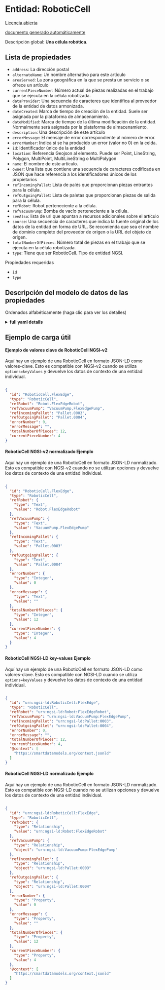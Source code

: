 Entidad: RoboticCell  
====================  
[Licencia abierta](https://github.com/smart-data-models//dataModel.RoboticIndustrialActivities/blob/master/RoboticCell/LICENSE.md)  
[documento generado automáticamente](https://docs.google.com/presentation/d/e/2PACX-1vTs-Ng5dIAwkg91oTTUdt8ua7woBXhPnwavZ0FxgR8BsAI_Ek3C5q97Nd94HS8KhP-r_quD4H0fgyt3/pub?start=false&loop=false&delayms=3000#slide=id.gb715ace035_0_60)  
Descripción global: **Una célula robótica.**  

## Lista de propiedades  

- `address`: La dirección postal  - `alternateName`: Un nombre alternativo para este artículo  - `areaServed`: La zona geográfica en la que se presta un servicio o se ofrece un artículo  - `currentPieceNumber`:  Número actual de piezas realizadas en el trabajo que se ejecuta en la célula robotizada.  - `dataProvider`: Una secuencia de caracteres que identifica al proveedor de la entidad de datos armonizada.  - `dateCreated`: Marca de tiempo de creación de la entidad. Suele ser asignada por la plataforma de almacenamiento.  - `dateModified`: Marca de tiempo de la última modificación de la entidad. Normalmente será asignada por la plataforma de almacenamiento.  - `description`: Una descripción de este artículo  - `errorMessage`: El mensaje de error correspondiente al número de error.  - `errorNumber`: Indica si se ha producido un error (valor no 0) en la celda.  - `id`: Identificador único de la entidad  - `location`: Referencia Geojson al elemento. Puede ser Point, LineString, Polygon, MultiPoint, MultiLineString o MultiPolygon  - `name`: El nombre de este artículo.  - `owner`: Una lista que contiene una secuencia de caracteres codificada en JSON que hace referencia a los identificadores únicos de los propietarios  - `refIncomingPallet`: Lista de palés que proporcionan piezas entrantes para la célula.  - `refOutgoingPallet`: Lista de paletas que proporcionan piezas de salida para la célula.  - `refRobot`: Robot perteneciente a la célula.  - `refVacuumPump`: Bomba de vacío perteneciente a la célula.  - `seeAlso`: lista de uri que apuntan a recursos adicionales sobre el artículo  - `source`: Una secuencia de caracteres que indica la fuente original de los datos de la entidad en forma de URL. Se recomienda que sea el nombre de dominio completo del proveedor de origen o la URL del objeto de origen.  - `totalNumberOfPieces`: Número total de piezas en el trabajo que se ejecuta en la célula robotizada.  - `type`: Tiene que ser RoboticCell. Tipo de entidad NGSI.    
Propiedades requeridas  
- `id`  - `type`  ## Descripción del modelo de datos de las propiedades  
Ordenados alfabéticamente (haga clic para ver los detalles)  
<details><summary><strong>full yaml details</strong></summary>    
```yaml  
RoboticCell:    
  description: 'A Robotic cell.'    
  properties:    
    address:    
      description: 'The mailing address'    
      properties:    
        addressCountry:    
          description: 'Property. The country. For example, Spain. Model:''https://schema.org/addressCountry'''    
          type: string    
        addressLocality:    
          description: 'Property. The locality in which the street address is, and which is in the region. Model:''https://schema.org/addressLocality'''    
          type: string    
        addressRegion:    
          description: 'Property. The region in which the locality is, and which is in the country. Model:''https://schema.org/addressRegion'''    
          type: string    
        postOfficeBoxNumber:    
          description: 'Property. The post office box number for PO box addresses. For example, 03578. Model:''https://schema.org/postOfficeBoxNumber'''    
          type: string    
        postalCode:    
          description: 'Property. The postal code. For example, 24004. Model:''https://schema.org/https://schema.org/postalCode'''    
          type: string    
        streetAddress:    
          description: 'Property. The street address. Model:''https://schema.org/streetAddress'''    
          type: string    
      type: object    
      x-ngsi:    
        model: https://schema.org/address    
        type: Property    
    alternateName:    
      description: 'An alternative name for this item'    
      type: string    
      x-ngsi:    
        type: Property    
    areaServed:    
      description: 'The geographic area where a service or offered item is provided'    
      type: string    
      x-ngsi:    
        model: https://schema.org/Text    
        type: Property    
    currentPieceNumber:    
      description: ' Current number of pieces done in the job executing on the robotic cell.'    
      type: integer    
      x-ngsi:    
        model: https://schema.org/Text    
        type: Property    
    dataProvider:    
      description: 'A sequence of characters identifying the provider of the harmonised data entity.'    
      type: string    
      x-ngsi:    
        type: Property    
    dateCreated:    
      description: 'Entity creation timestamp. This will usually be allocated by the storage platform.'    
      format: date-time    
      type: string    
      x-ngsi:    
        type: Property    
    dateModified:    
      description: 'Timestamp of the last modification of the entity. This will usually be allocated by the storage platform.'    
      format: date-time    
      type: string    
      x-ngsi:    
        type: Property    
    description:    
      description: 'A description of this item'    
      type: string    
      x-ngsi:    
        type: Property    
    errorMessage:    
      description: 'The error message corresponding to the error number.'    
      type: string    
      x-ngsi:    
        model: https://schema.org/Text    
        type: Property    
    errorNumber:    
      description: 'Indicates if there if an error (value not 0) occurred on the cell.'    
      type: integer    
      x-ngsi:    
        model: https://schema.org/Number    
        type: Property    
    id:    
      anyOf: &roboticcell_-_properties_-_owner_-_items_-_anyof    
        - description: 'Property. Identifier format of any NGSI entity'    
          maxLength: 256    
          minLength: 1    
          pattern: ^[\w\-\.\{\}\$\+\*\[\]`|~^@!,:\\]+$    
          type: string    
        - description: 'Property. Identifier format of any NGSI entity'    
          format: uri    
          type: string    
      description: 'Unique identifier of the entity'    
      x-ngsi:    
        type: Property    
    location:    
      description: 'Geojson reference to the item. It can be Point, LineString, Polygon, MultiPoint, MultiLineString or MultiPolygon'    
      oneOf:    
        - description: 'Geoproperty. Geojson reference to the item. Point'    
          properties:    
            bbox:    
              items:    
                type: number    
              minItems: 4    
              type: array    
            coordinates:    
              items:    
                type: number    
              minItems: 2    
              type: array    
            type:    
              enum:    
                - Point    
              type: string    
          required:    
            - type    
            - coordinates    
          title: 'GeoJSON Point'    
          type: object    
        - description: 'Geoproperty. Geojson reference to the item. LineString'    
          properties:    
            bbox:    
              items:    
                type: number    
              minItems: 4    
              type: array    
            coordinates:    
              items:    
                items:    
                  type: number    
                minItems: 2    
                type: array    
              minItems: 2    
              type: array    
            type:    
              enum:    
                - LineString    
              type: string    
          required:    
            - type    
            - coordinates    
          title: 'GeoJSON LineString'    
          type: object    
        - description: 'Geoproperty. Geojson reference to the item. Polygon'    
          properties:    
            bbox:    
              items:    
                type: number    
              minItems: 4    
              type: array    
            coordinates:    
              items:    
                items:    
                  items:    
                    type: number    
                  minItems: 2    
                  type: array    
                minItems: 4    
                type: array    
              type: array    
            type:    
              enum:    
                - Polygon    
              type: string    
          required:    
            - type    
            - coordinates    
          title: 'GeoJSON Polygon'    
          type: object    
        - description: 'Geoproperty. Geojson reference to the item. MultiPoint'    
          properties:    
            bbox:    
              items:    
                type: number    
              minItems: 4    
              type: array    
            coordinates:    
              items:    
                items:    
                  type: number    
                minItems: 2    
                type: array    
              type: array    
            type:    
              enum:    
                - MultiPoint    
              type: string    
          required:    
            - type    
            - coordinates    
          title: 'GeoJSON MultiPoint'    
          type: object    
        - description: 'Geoproperty. Geojson reference to the item. MultiLineString'    
          properties:    
            bbox:    
              items:    
                type: number    
              minItems: 4    
              type: array    
            coordinates:    
              items:    
                items:    
                  items:    
                    type: number    
                  minItems: 2    
                  type: array    
                minItems: 2    
                type: array    
              type: array    
            type:    
              enum:    
                - MultiLineString    
              type: string    
          required:    
            - type    
            - coordinates    
          title: 'GeoJSON MultiLineString'    
          type: object    
        - description: 'Geoproperty. Geojson reference to the item. MultiLineString'    
          properties:    
            bbox:    
              items:    
                type: number    
              minItems: 4    
              type: array    
            coordinates:    
              items:    
                items:    
                  items:    
                    items:    
                      type: number    
                    minItems: 2    
                    type: array    
                  minItems: 4    
                  type: array    
                type: array    
              type: array    
            type:    
              enum:    
                - MultiPolygon    
              type: string    
          required:    
            - type    
            - coordinates    
          title: 'GeoJSON MultiPolygon'    
          type: object    
      x-ngsi:    
        type: Geoproperty    
    name:    
      description: 'The name of this item.'    
      type: string    
      x-ngsi:    
        type: Property    
    owner:    
      description: 'A List containing a JSON encoded sequence of characters referencing the unique Ids of the owner(s)'    
      items:    
        anyOf: *roboticcell_-_properties_-_owner_-_items_-_anyof    
        description: 'Property. Unique identifier of the entity'    
      type: array    
      x-ngsi:    
        type: Property    
    refIncomingPallet:    
      anyOf:    
        - description: 'Property. Identifier format of any NGSI entity'    
          maxLength: 256    
          minLength: 1    
          pattern: ^[\w\-\.\{\}\$\+\*\[\]`|~^@!,:\\]+$    
          type: string    
        - description: 'Property. Identifier format of any NGSI entity'    
          format: uri    
          type: string    
      description: 'List of pallets providing incoming pieces for the cell.'    
      x-ngsi:    
        model: https://schema.org/Text    
        type: Relationship    
    refOutgoingPallet:    
      anyOf:    
        - description: 'Property. Identifier format of any NGSI entity'    
          maxLength: 256    
          minLength: 1    
          pattern: ^[\w\-\.\{\}\$\+\*\[\]`|~^@!,:\\]+$    
          type: string    
        - description: 'Property. Identifier format of any NGSI entity'    
          format: uri    
          type: string    
      description: 'List of pallets providing outcoming pieces for the cell.'    
      x-ngsi:    
        model: https://schema.org/Text    
        type: Relationship    
    refRobot:    
      anyOf:    
        - description: 'Property. Identifier format of any NGSI entity'    
          maxLength: 256    
          minLength: 1    
          pattern: ^[\w\-\.\{\}\$\+\*\[\]`|~^@!,:\\]+$    
          type: string    
        - description: 'Property. Identifier format of any NGSI entity'    
          format: uri    
          type: string    
      description: 'Robot belonging to the cell.'    
      x-ngsi:    
        model: https://schema.org/Text    
        type: Relationship    
    refVacuumPump:    
      anyOf:    
        - description: 'Property. Identifier format of any NGSI entity'    
          maxLength: 256    
          minLength: 1    
          pattern: ^[\w\-\.\{\}\$\+\*\[\]`|~^@!,:\\]+$    
          type: string    
        - description: 'Property. Identifier format of any NGSI entity'    
          format: uri    
          type: string    
      description: 'Vacuum pump belonging to the cell.'    
      x-ngsi:    
        model: https://schema.org/Text    
        type: Relationship    
    seeAlso:    
      description: 'list of uri pointing to additional resources about the item'    
      oneOf:    
        - items:    
            format: uri    
            type: string    
          minItems: 1    
          type: array    
        - format: uri    
          type: string    
      x-ngsi:    
        type: Property    
    source:    
      description: 'A sequence of characters giving the original source of the entity data as a URL. Recommended to be the fully qualified domain name of the source provider, or the URL to the source object.'    
      type: string    
      x-ngsi:    
        type: Property    
    totalNumberOfPieces:    
      description: 'Total number of pieces in the job executing on the robotic cell.'    
      type: integer    
      x-ngsi:    
        model: https://schema.org/Text    
        type: Property    
    type:    
      description: 'It has to be RoboticCell. NGSI Entity type.'    
      enum:    
        - RoboticCell    
      type: string    
      x-ngsi:    
        type: Property    
  required:    
    - id    
    - type    
  type: object    
```  
</details>    
## Ejemplo de carga útil  
#### Ejemplo de valores clave de RoboticCell NGSI-v2  
Aquí hay un ejemplo de una RoboticCell en formato JSON-LD como valores-clave. Esto es compatible con NGSI-v2 cuando se utiliza `options=keyValues` y devuelve los datos de contexto de una entidad individual.  
```json  
{  
  "id": "RoboticCell.FlexEdge",  
  "type": "RoboticCell",  
  "refRobot": "Robot.FlexEdgeRobot",  
  "refVacuumPump": "VacuumPump,FlexEdgePump",  
  "refIncomingPallet": "Pallet.0003",  
  "refOutgoingPallet": "Pallet.0004",  
  "errorNumber": 0,  
  "errorMessage": "",  
  "totalNumberOfPieces": 12,  
  "currentPieceNumber": 4  
}  
```  
#### RoboticCell NGSI-v2 normalizado Ejemplo  
Aquí hay un ejemplo de una RoboticCell en formato JSON-LD normalizado. Esto es compatible con NGSI-v2 cuando no se utilizan opciones y devuelve los datos de contexto de una entidad individual.  
```json  
{  
  "id": "RoboticCell.FlexEdge",  
  "type": "RoboticCell",  
  "refRobot": {  
    "type": "Text",  
    "value": "Robot.FlexEdgeRobot"  
  },  
  "refVacuumPump": {  
    "type": "Text",  
    "value": "VacuumPump.FlexEdgePump"  
  },  
  "refIncomingPallet": {  
    "type": "Text",  
    "value": "Pallet.0003"  
  },  
  "refOutgoingPallet": {  
    "type": "Text",  
    "value": "Pallet.0004"  
  },  
  "errorNumber": {  
    "type": "Integer",  
    "value": 0  
  },  
  "errorMessage": {  
    "type": "Text",  
    "value": ""  
  },  
  "totalNumberOfPieces": {  
    "type": "Integer",  
	"value": 12  
  },  
  "currentPieceNumber": {  
    "type": "Integer",  
	"value": 4  
  }  
}  
```  
#### RoboticCell NGSI-LD key-values Ejemplo  
Aquí hay un ejemplo de una RoboticCell en formato JSON-LD como valores-clave. Esto es compatible con NGSI-LD cuando se utiliza `options=keyValues` y devuelve los datos de contexto de una entidad individual.  
```json  
{  
  "id": "urn:ngsi-ld:RoboticCell:FlexEdge",  
  "type": "RoboticCell",  
  "refRobot": "urn:ngsi-ld:Robot:FlexEdgeRobot",  
  "refVacuumPump": "urn:ngsi-ld:VacuumPump:FlexEdgePump",  
  "refIncomingPallet": "urn:ngsi-ld:Pallet:0003",  
  "refOutgoingPallet": "urn:ngsi-ld:Pallet:0004",  
  "errorNumber": 0,  
  "errorMessage": "",  
  "totalNumberOfPieces": 12,  
  "currentPieceNumber": 4,  
  "@context": [  
    "https://smartdatamodels.org/context.jsonld"  
  ]  
}  
```  
#### RoboticCell NGSI-LD normalizado Ejemplo  
Aquí hay un ejemplo de una RoboticCell en formato JSON-LD normalizado. Esto es compatible con NGSI-LD cuando no se utilizan opciones y devuelve los datos de contexto de una entidad individual.  
```json  
{  
  "id": "urn:ngsi-ld:RoboticCell:FlexEdge",  
  "type": "RoboticCell",  
  "refRobot": {  
    "type": "Relationship",  
    "value": "urn:ngsi-ld:Robot:FlexEdgeRobot"  
  },  
  "refVacuumPump": {  
    "type": "Relationship",  
    "object": "urn:ngsi-ld:VacuumPump:FlexEdgePump"  
  },  
  "refIncomingPallet": {  
    "type": "Relationship",  
    "object": "urn:ngsi-ld:Pallet:0003"  
  },  
  "refOutgoingPallet": {  
    "type": "Relationship",  
    "object": "urn:ngsi-ld:Pallet:0004"  
  },  
  "errorNumber": {  
    "type": "Property",  
    "value": 0  
  },  
  "errorMessage": {  
    "type": "Property",  
    "value": ""  
  },  
  "totalNumberOfPieces": {  
    "type": "Property",  
	"value": 12  
  },  
  "currentPieceNumber": {  
    "type": "Property",  
	"value": 4  
  },  
  "@context": [  
    "https://smartdatamodels.org/context.jsonld"  
  ]  
}  
```  
